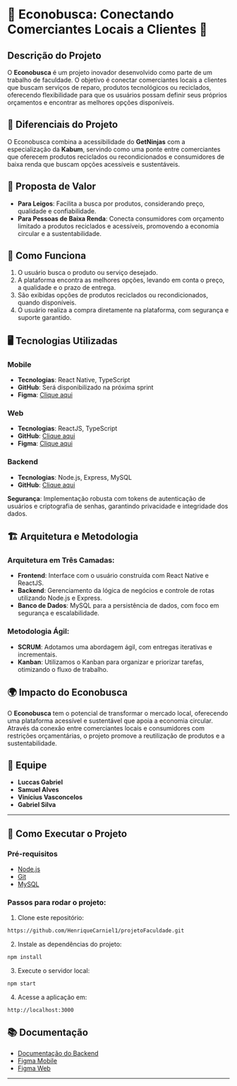 # 🚀 Econobusca: Conectando Comerciantes Locais a Clientes 🚀

## Descrição do Projeto

O **Econobusca** é um projeto inovador desenvolvido como parte de um trabalho de faculdade. O objetivo é conectar comerciantes locais a clientes que buscam serviços de reparo, produtos tecnológicos ou reciclados, oferecendo flexibilidade para que os usuários possam definir seus próprios orçamentos e encontrar as melhores opções disponíveis.

## 🌟 Diferenciais do Projeto

O Econobusca combina a acessibilidade do **GetNinjas** com a especialização da **Kabum**, servindo como uma ponte entre comerciantes que oferecem produtos reciclados ou recondicionados e consumidores de baixa renda que buscam opções acessíveis e sustentáveis.

## 🎯 Proposta de Valor

- **Para Leigos**: Facilita a busca por produtos, considerando preço, qualidade e confiabilidade.
- **Para Pessoas de Baixa Renda**: Conecta consumidores com orçamento limitado a produtos reciclados e acessíveis, promovendo a economia circular e a sustentabilidade.

## 🔧 Como Funciona

1. O usuário busca o produto ou serviço desejado.
2. A plataforma encontra as melhores opções, levando em conta o preço, a qualidade e o prazo de entrega.
3. São exibidas opções de produtos reciclados ou recondicionados, quando disponíveis.
4. O usuário realiza a compra diretamente na plataforma, com segurança e suporte garantido.

## 🖥️ Tecnologias Utilizadas

### Mobile

- **Tecnologias**: React Native, TypeScript
- **GitHub**: Será disponibilizado na próxima sprint
- **Figma**: [Clique aqui](https://www.figma.com/proto/eQqZ1iKfYeg6Q6GRKXvxs3/Untitled?node-id=236-65&node-type=FRAME&t=zHXyDM2ZRTMCRoMO-1&scaling=min-zoom&content-scaling=fixed&page-id=0%3A1&starting-point-node-id=9%3A107)

### Web

- **Tecnologias**: ReactJS, TypeScript
- **GitHub**: [Clique aqui](https://github.com/HenriqueCarniell/Econobusca-Web)
- **Figma**: [Clique aqui](https://www.figma.com/proto/eQqZ1iKfYeg6Q6GRKXvxs3/Untitled?node-id=9-107&node-type=CANVAS&t=lzWKkOWByfnmu8AM-1&scaling=min-zoom&content-scaling=fixed&page-id=0%3A1&starting-point-node-id=9%3A107)

### Backend

- **Tecnologias**: Node.js, Express, MySQL
- **GitHub**: [Clique aqui](https://github.com/HenriqueCarniell/Econobusca-Backend)

**Segurança**: Implementação robusta com tokens de autenticação de usuários e criptografia de senhas, garantindo privacidade e integridade dos dados.

## 🏗️ Arquitetura e Metodologia

### Arquitetura em Três Camadas:

- **Frontend**: Interface com o usuário construída com React Native e ReactJS.
- **Backend**: Gerenciamento da lógica de negócios e controle de rotas utilizando Node.js e Express.
- **Banco de Dados**: MySQL para a persistência de dados, com foco em segurança e escalabilidade.

### Metodologia Ágil:

- **SCRUM**: Adotamos uma abordagem ágil, com entregas iterativas e incrementais.
- **Kanban**: Utilizamos o Kanban para organizar e priorizar tarefas, otimizando o fluxo de trabalho.

## 🌍 Impacto do Econobusca

O **Econobusca** tem o potencial de transformar o mercado local, oferecendo uma plataforma acessível e sustentável que apoia a economia circular. Através da conexão entre comerciantes locais e consumidores com restrições orçamentárias, o projeto promove a reutilização de produtos e a sustentabilidade.

## 👥 Equipe

- **Luccas Gabriel**
- **Samuel Alves**
- **Vinícius Vasconcelos**
- **Gabriel Silva**

---

## 📂 Como Executar o Projeto

### Pré-requisitos

- [Node.js](https://nodejs.org/)
- [Git](https://git-scm.com/)
- [MySQL](https://www.mysql.com/)

### Passos para rodar o projeto:

1. Clone este repositório:

```bash
https://github.com/HenriqueCarniel1/projetoFaculdade.git
```

2. Instale as dependências do projeto:

```bash
npm install
```

3. Execute o servidor local:

```bash
npm start
```

4. Acesse a aplicação em:

```
http://localhost:3000
```

## 📚 Documentação

- [Documentação do Backend](https://github.com/HenriqueCarniell/Econobusca-Backend)
- [Figma Mobile](https://www.figma.com/file/dd3whEP3)
- [Figma Web](https://www.figma.com/file/db_NRW9f)

---
